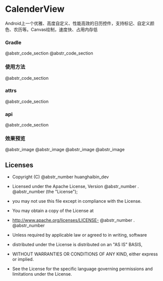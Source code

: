 # CalenderView

Android上一个优雅、高度自定义、性能高效的日历控件，支持标记、自定义颜色、农历等。Canvas绘制，速度快、占用内存低

### Gradle

@abstr_code_section @abstr_code_section 

### 使用方法

@abstr_code_section 

### attrs

@abstr_code_section 

### api

@abstr_code_section 

### 效果预览

@abstr_image @abstr_image @abstr_image @abstr_image 

## Licenses

  * Copyright (C) @abstr_number huanghaibin_dev 

  * Licensed under the Apache License, Version @abstr_number . @abstr_number (the "License");

  * you may not use this file except in compliance with the License.
  * You may obtain a copy of the License at

  * http://www.apache.org/licenses/LICENSE- @abstr_number . @abstr_number 

  * Unless required by applicable law or agreed to in writing, software

  * distributed under the License is distributed on an "AS IS" BASIS,
  * WITHOUT WARRANTIES OR CONDITIONS OF ANY KIND, either express or implied.
  * See the License for the specific language governing permissions and limitations under the License.


